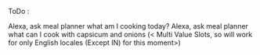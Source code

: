 ToDo : 

Alexa, ask meal planner what am I cooking today?
Alexa, ask meal planner what can I cook with capsicum and onions (< Multi Value Slots, so will work for only English locales (Except IN) for this moment>)